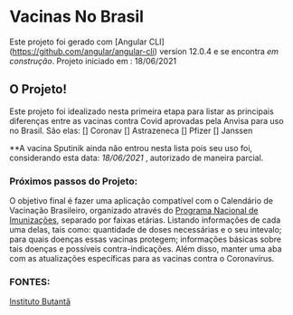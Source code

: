 # Vacinas No Brasil

Este projeto foi gerado com [Angular CLI] (https://github.com/angular/angular-cli) version 12.0.4 e se encontra _em construção_.
Projeto iniciado em : 18/06/2021

## O Projeto!

Este projeto foi idealizado nesta primeira etapa para listar as principais diferenças entre as vacinas contra Covid aprovadas pela Anvisa para uso no Brasil.
São elas: 
[] Coronav
[] Astrazeneca
[] Pfizer
[] Janssen

**A vacina Sputinik ainda não entrou nesta lista pois seu uso foi,  considerando esta data: _18/06/2021_ , autorizado de maneira parcial.


### Próximos passos do Projeto:

O objetivo final é fazer uma aplicação compatível com o Calendário de Vacinação Brasileiro, organizado através do [Programa Nacional de Imunizações](https://portalarquivos.saude.gov.br/campanhas/pni/), separado por faixas etárias. Listando informações de cada uma delas, tais como:  quantidade de doses necessárias e o seu intevalo; para quais doenças essas vacinas protegem; informações básicas sobre tais doenças e possíveis contra-indicações. Além disso, manter uma aba com as atualizações específicas para as vacinas contra o Coronavírus.


### FONTES: 
[Instituto Butantã](https://butantan.gov.br/covid/butantan-tira-duvida/tira-duvida-noticias/quais-sao-as-diferencas-entre-as-vacinas-contra-covid-19-que-estao-sendo-aplicadas-no-brasil)

